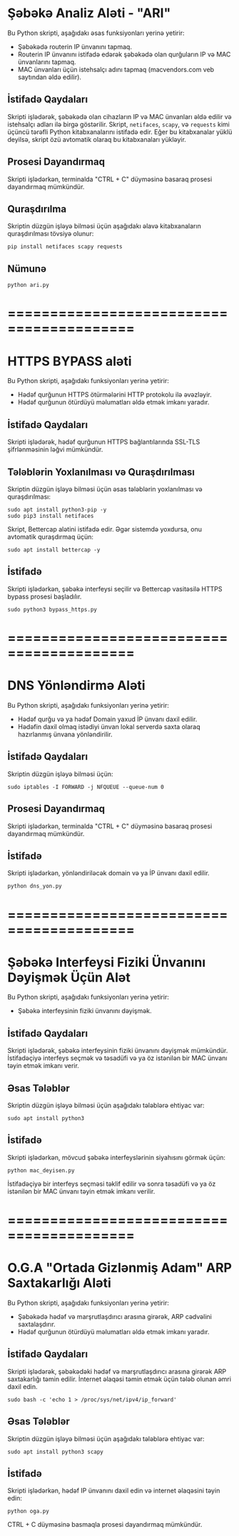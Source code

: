 <!-- Şəbəkə Analiz Aləti ARI -->

<h1>Şəbəkə Analiz Aləti  - "ARI" </h1>

<p>Bu Python skripti, aşağıdakı əsas funksiyonları yerinə yetirir:</p>

<ul>
  <li>Şəbəkədə routerin IP ünvanını tapmaq.</li>
  <li>Routerin IP ünvanını istifadə edərək şəbəkədə olan qurğuların IP və MAC ünvanlarını tapmaq.</li>
  <li>MAC ünvanları üçün istehsalçı adını tapmaq (macvendors.com veb saytından əldə edilir).</li>
</ul>

<h2>İstifadə Qaydaları</h2>

<p>Skripti işlədərək, şəbəkədə olan cihazların IP və MAC ünvanları əldə edilir və istehsalçı adları ilə birgə göstərilir. Skript, <code>netifaces</code>, <code>scapy</code>, və <code>requests</code> kimi üçüncü tərəfli Python kitabxanalarını istifadə edir. Eğer bu kitabxanalar yüklü deyilsə, skript özü avtomatik olaraq bu kitabxanaları yükləyir.</p>

<h2>Prosesi Dayandırmaq</h2>

<p>Skripti işlədərkən, terminalda "CTRL + C" düyməsinə basaraq prosesi dayandırmaq mümkündür.</p>

<h2>Quraşdırılma</h2>

<p>Skriptin düzgün işləyə bilməsi üçün aşağıdakı əlavə kitabxanaların quraşdırılması tövsiyə olunur:</p>

<pre><code>pip install netifaces scapy requests</code></pre>

<h2>Nümunə</h2>

<pre><code>python ari.py</code></pre>

<h1>=========================================<//h1>

<!-- HTTPS BYPASS -->

<h1> HTTPS BYPASS aləti </h1>

<p>Bu Python skripti, aşağıdakı funksiyonları yerinə yetirir:</p>

<ul>
  <li>Hədəf qurğunun HTTPS ötürmələrini HTTP protokolu ilə əvəzləyir.</li>
  <li>Hədəf qurğunun ötürdüyü məlumatları əldə etmək imkanı yaradır.</li>
</ul>

<h2>İstifadə Qaydaları</h2>

<p>Skripti işlədərək, hədəf qurğunun HTTPS bağlantılarında SSL-TLS şifrlənməsinin ləğvi mümkündür.</p>

<h2>Tələblərin Yoxlanılması və Quraşdırılması</h2>

<p>Skriptin düzgün işləyə bilməsi üçün əsas tələblərin yoxlanılması və quraşdırılması:</p>

<pre><code>sudo apt install python3-pip -y
sudo pip3 install netifaces</code></pre>

<p>Skript, Bettercap alətini istifadə edir. Əgər sistemdə yoxdursa, onu avtomatik quraşdırmaq üçün:</p>

<pre><code>sudo apt install bettercap -y</code></pre>

<h2>İstifadə</h2>

<p>Skripti işlədərkən, şəbəkə interfeysi seçilir və Bettercap vasitəsilə HTTPS bypass prosesi başladılır.</p>

<pre><code>sudo python3 bypass_https.py</code></pre>

<h1>=========================================</h1>

<h1>DNS Yönləndirmə Aləti</h1>

<p>Bu Python skripti, aşağıdakı funksiyonları yerinə yetirir:</p>

<ul>
  <li>Hədəf qurğu və ya hədəf Domain yaxud İP ünvanı daxil edilir.</li>
  <li>Hədəfin daxil olmaq istədiyi ünvan lokal serverdə saxta olaraq hazırlanmış ünvana yönləndirilir.</li>
</ul>

<h2>İstifadə Qaydaları</h2>

<p>Skriptin düzgün işləyə bilməsi üçün:</p>

<pre><code>sudo iptables -I FORWARD -j NFQUEUE --queue-num 0</code></pre>

<h2>Prosesi Dayandırmaq</h2>

<p>Skripti işlədərkən, terminalda "CTRL + C" düyməsinə basaraq prosesi dayandırmaq mümkündür.</p>

<h2>İstifadə</h2>

<p>Skripti işlədərkən, yönləndiriləcək domain və ya İP ünvanı daxil edilir.</p>

<pre><code>python dns_yon.py</code></pre>

<h1>=========================================</h1>

<!-- Şəbəkə interfeysinin Fiziki Ünvanını dəyişmək üçün Azərbaycan dilində intefeysi olan alət -->

<h1>Şəbəkə Interfeysi Fiziki Ünvanını Dəyişmək Üçün Alət</h1>

<p>Bu Python skripti, aşağıdakı funksiyonları yerinə yetirir:</p>

<ul>
  <li>Şəbəkə interfeysinin fiziki ünvanını dəyişmək.</li>
</ul>

<h2>İstifadə Qaydaları</h2>

<p>Skripti işlədərək, şəbəkə interfeysinin fiziki ünvanını dəyişmək mümkündür. İstifadəçiyə interfeys seçmək və təsadüfi və ya öz istənilən bir MAC ünvanı təyin etmək imkanı verir.</p>

<h2>Əsas Tələblər</h2>

<p>Skriptin düzgün işləyə bilməsi üçün aşağıdakı tələblərə ehtiyac var:</p>

<pre><code>sudo apt install python3</code></pre>

<h2>İstifadə</h2>

<p>Skripti işlədərkən, mövcud şəbəkə interfeyslərinin siyahısını görmək üçün:</p>

<pre><code>python mac_deyisen.py</code></pre>

<p>İstifadəçiyə bir interfeys seçməsi təklif edilir və sonra təsadüfi və ya öz istənilən bir MAC ünvanı təyin etmək imkanı verilir.</p>

<h1>=========================================</h1>

<!-- O.G.A "Ortada Gizlənmiş Adam" ARP Saxtakarlığı Aləti -->

<h1>O.G.A "Ortada Gizlənmiş Adam" ARP Saxtakarlığı Aləti</h1>

<p>Bu Python skripti, aşağıdakı funksiyonları yerinə yetirir:</p>

<ul>
  <li>Şəbəkədə hədəf və marşrutlaşdırıcı arasına girərək, ARP cədvəlini saxtalaşdırır.</li>
  <li>Hədəf qurğunun ötürdüyü məlumatları əldə etmək imkanı yaradır.</li>
</ul>

<h2>İstifadə Qaydaları</h2>

<p>Skripti işlədərək, şəbəkədəki hədəf və marşrutlaşdırıcı arasına girərək ARP saxtakarlığı təmin edilir. İnternet əlaqəsi təmin etmək üçün tələb olunan əmri daxil edin.</p>

<pre><code>sudo bash -c 'echo 1 > /proc/sys/net/ipv4/ip_forward'</code></pre>

<h2>Əsas Tələblər</h2>

<p>Skriptin düzgün işləyə bilməsi üçün aşağıdakı tələblərə ehtiyac var:</p>

<pre><code>sudo apt install python3 scapy</code></pre>

<h2>İstifadə</h2>

<p>Skripti işlədərkən, hədəf IP ünvanını daxil edin və internet əlaqəsini təyin edin:</p>

<pre><code>python oga.py</code></pre>

<p>CTRL + C düyməsinə basmaqla prosesi dayandırmaq mümkündür.</p>

